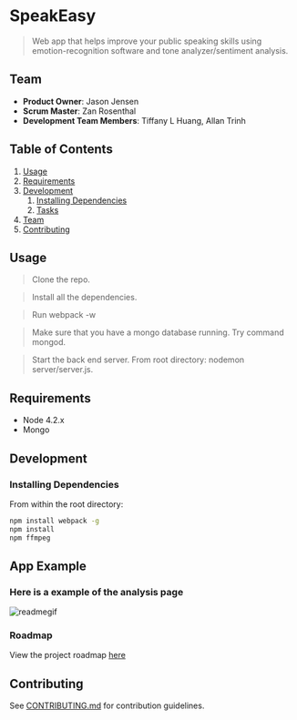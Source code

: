 # SpeakEasy

> Web app that helps improve your public speaking skills using emotion-recognition software and tone analyzer/sentiment analysis.

## Team

  - __Product Owner__: Jason Jensen
  - __Scrum Master__: Zan Rosenthal
  - __Development Team Members__: Tiffany L Huang, Allan Trinh

## Table of Contents

1. [Usage](#Usage)
1. [Requirements](#requirements)
1. [Development](#development)
    1. [Installing Dependencies](#installing-dependencies)
    1. [Tasks](#tasks)
1. [Team](#team)
1. [Contributing](#contributing)

## Usage

> Clone the repo.

> Install all the dependencies.

> Run webpack -w
  
> Make sure that you have a mongo database running. Try command mongod.
  
> Start the back end server. From root directory: nodemon server/server.js.

## Requirements

- Node 4.2.x
- Mongo

## Development

### Installing Dependencies

From within the root directory:

```sh
npm install webpack -g
npm install
npm ffmpeg
```

## App Example
### Here is a example of the analysis page 

![readmegif](/client/public/readmevid.gif)

### Roadmap

View the project roadmap [here](https://waffle.io/Bucket-and-Bay/SpeakEasy)


## Contributing

See [CONTRIBUTING.md](CONTRIBUTING.md) for contribution guidelines.
